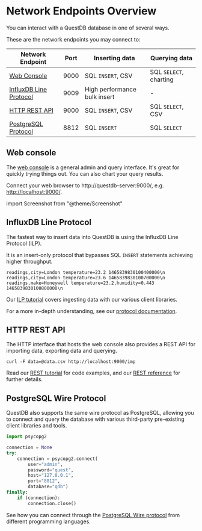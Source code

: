 # Network Endpoints Overview

You can interact with a QuestDB database in one of several ways.

These are the network endpoints you may connect to:

|Network Endpoint|Port|Inserting data|Querying data|
|----------------|----|--------------|-------------|
|[Web Console](web-console)|9000|SQL `INSERT`, CSV|SQL `SELECT`, charting|
|[InfluxDB Line Protocol](ilp)|9009|High performance bulk insert|-|
|[HTTP REST API](rest)|9000|SQL `INSERT`, CSV|SQL `SELECT`, CSV|
|[PostgreSQL Protocol](postgres)|8812|SQL `INSERT`|SQL `SELECT`|


## Web console

The [web console](web-console) is a general admin and query interface.
It's great for quickly trying things out. You can also chart your query results.

Connect your web browser to http://questdb-server:9000/, e.g.
[http://localhost:9000/](http://localhost:9000/).

import Screenshot from "@theme/Screenshot"

<Screenshot
  alt="Screenshot of the Web Console"
  height={375}
  small
  src="/img/docs/console/overview.png"
  width={500}
/>

## InfluxDB Line Protocol

The fastest way to insert data into QuestDB is using the InfluxDB Line
Protocol (ILP).

It is an insert-only protocol that bypasses SQL `INSERT` statements achieving
higher throughput.

```shell
readings,city=London temperature=23.2 1465839830100400000\n
readings,city=London temperature=23.6 1465839830100700000\n
readings,make=Honeywell temperature=23.2,humidity=0.443 1465839830100800000\n
```

Our [ILP tutorial](ilp) covers ingesting data with our various client libraries.

For a more in-depth understanding, see our
[protocol documentation](/docs/reference/api/ilp/overview).

## HTTP REST API

The HTTP interface that hosts the web console also provides a REST API for
importing data, exporting data and querying.

```shell
curl -F data=@data.csv http://localhost:9000/imp
```

Read our [REST tutorial](rest) for code examples, and our
[REST reference](/docs/reference/api/rest) for further details.

## PostgreSQL Wire Protocol

QuestDB also supports the same wire protocol as PostgreSQL, allowing you to
connect and query the database with various third-party pre-existing client
libraries and tools.

```python
import psycopg2

connection = None
try:
    connection = psycopg2.connect(
        user="admin",
        password="quest",
        host="127.0.0.1",
        port="8812",
        database="qdb")
finally:
    if (connection):
        connection.close()
```

See how you can connect through the [PostgreSQL Wire protocol](postgres) from
different programming languages.
